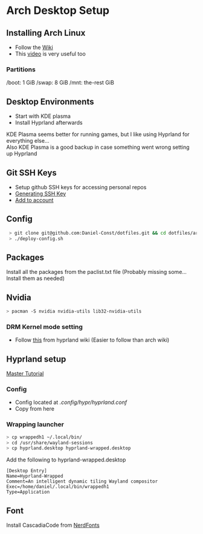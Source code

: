 # Arch Desktop Setup

## Installing Arch Linux

- Follow the [Wiki](https://wiki.archlinux.org/title/installation_guide)
- This [video](https://www.youtube.com/watch?v=68z11VAYMS8) is very useful too

### Partitions

/boot: 1 GiB
/swap: 8 GiB
/mnt:  the-rest GiB

## Desktop Environments

- Start with KDE plasma
- Install Hyprland afterwards

KDE Plasma seems better for running games, but I like using Hyprland for everything else...  
Also KDE Plasma is a good backup in case something went wrong setting up Hyprland

## Git SSH Keys

- Setup github SSH keys for accessing personal repos
- [Generating SSH Key](https://docs.github.com/en/authentication/connecting-to-github-with-ssh/generating-a-new-ssh-key-and-adding-it-to-the-ssh-agent)
- [Add to account](https://docs.github.com/en/authentication/connecting-to-github-with-ssh/adding-a-new-ssh-key-to-your-github-account)

## Config

```bash
 > git clone git@github.com:Daniel-Const/dotfiles.git && cd dotfiles/arch-desktop
 > ./deploy-config.sh  

```

## Packages

Install all the packages from the paclist.txt file
(Probably missing some... Install them as needed)

## Nvidia

```bash
> pacman -S nvidia nvidia-utils lib32-nvidia-utils
```

### DRM Kernel mode setting

- Follow [this](https://wiki.hyprland.org/Nvidia/) from hyprland wiki (Easier to follow than arch wiki)

## Hyprland setup

[Master Tutorial](https://wiki.hyprland.org/Getting-Started/Master-Tutorial/)

### Config

- Config located at *.config/hypr/hyprland.conf*
- Copy from here

### Wrapping launcher 

```bash
> cp wrappedh1 ~/.local/bin/ 
> cd /usr/share/wayland-sessions
> cp hyprland.desktop hyprland-wrapped.desktop
```

Add the following to hyprland-wrapped.desktop

```text
[Desktop Entry]
Name=Hyprland-Wrapped
Comment=An intelligent dynamic tiling Wayland compositor
Exec=/home/daniel/.local/bin/wrappedh1
Type=Application
```

## Font

Install CascadiaCode from [NerdFonts](https://www.nerdfonts.com/)
